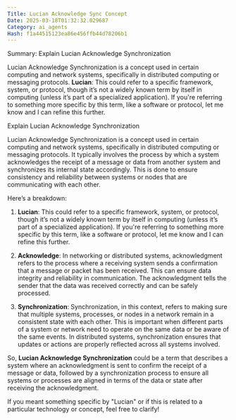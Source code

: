 ```yaml
---
Title: Lucian Acknowledge Sync Concept
Date: 2025-03-18T01:32:32.029687
Category: ai_agents
Hash: f1a44515123ea86e456ffb44d78206b1
---
```

Summary: Explain Lucian Acknowledge Synchronization

Lucian Acknowledge Synchronization is a concept used in certain computing and network systems, specifically in distributed computing or messaging protocols. **Lucian**: This could refer to a specific framework, system, or protocol, though it’s not a widely known term by itself in computing (unless it’s part of a specialized application). If you're referring to something more specific by this term, like a software or protocol, let me know and I can refine this further.

Explain Lucian Acknowledge Synchronization

Lucian Acknowledge Synchronization is a concept used in certain computing and network systems, specifically in distributed computing or messaging protocols. It typically involves the process by which a system acknowledges the receipt of a message or data from another system and synchronizes its internal state accordingly. This is done to ensure consistency and reliability between systems or nodes that are communicating with each other.

Here’s a breakdown:

1. **Lucian**: This could refer to a specific framework, system, or protocol, though it’s not a widely known term by itself in computing (unless it’s part of a specialized application). If you're referring to something more specific by this term, like a software or protocol, let me know and I can refine this further.

2. **Acknowledge**: In networking or distributed systems, acknowledgment refers to the process where a receiving system sends a confirmation that a message or packet has been received. This can ensure data integrity and reliability in communication. The acknowledgment tells the sender that the data was received correctly and can be safely processed.

3. **Synchronization**: Synchronization, in this context, refers to making sure that multiple systems, processes, or nodes in a network remain in a consistent state with each other. This is important when different parts of a system or network need to operate on the same data or be aware of the same events. In distributed systems, synchronization ensures that updates or actions are properly reflected across all systems involved.

So, **Lucian Acknowledge Synchronization** could be a term that describes a system where an acknowledgment is sent to confirm the receipt of a message or data, followed by a synchronization process to ensure all systems or processes are aligned in terms of the data or state after receiving the acknowledgment.

If you meant something specific by "Lucian" or if this is related to a particular technology or concept, feel free to clarify!